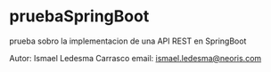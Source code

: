 # pruebaSpringBoot
prueba sobro la implementacion de una API REST en SpringBoot

Autor: Ismael Ledesma Carrasco
email: ismael.ledesma@neoris.com
